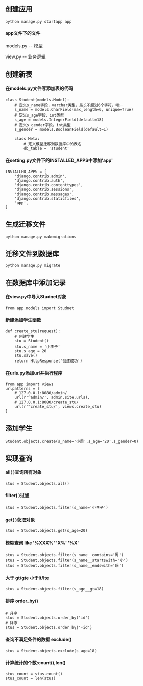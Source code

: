 ## 创建应用
```
python manage.py startapp app
```

#### app文件下的文件
models.py -- 模型

view.py -- 业务逻辑

## 创建新表

#### 在models.py文件写添加表的代码
```
class Student(models.Model):
    # 定义s_name字段，varchar类型，最长不超过6个字符，唯一
    s_name = models.CharField(max_length=6, unique=True)
    # 定义s_age字段，int类型
    s_age = models.IntegerField(default=18)
    # 定义s_gender字段，int类型
    s_gender = models.BooleanField(default=1)

    class Meta:
        # 定义模型迁移到数据库中的表名
        db_table = 'student'
```
#### 在setting.py文件下的INSTALLED_APPS中添加'app'
```
INSTALLED_APPS = [
    'django.contrib.admin',
    'django.contrib.auth',
    'django.contrib.contenttypes',
    'django.contrib.sessions',
    'django.contrib.messages',
    'django.contrib.staticfiles',
    'app',
]
```

## 生成迁移文件
```
python manage.py makemigrations
```

## 迁移文件到数据库
```
python manage.py migrate
```

## 在数据库中添加记录
#### 在view.py中导入Studnet对象
```
from app.models import Studnet
```
#### 新建添加学生函数
```
def create_stu(request):
    # 创建学生
    stu = Student()
    stu.s_name = '小李子'
    stu.s_age = 20
    stu.save()
    return HttpResponse('创建成功')
```
#### 在urls.py添加url并执行程序
```
from app import views
urlpatterns = [
    # 127.0.0.1:8080/admin/
    url(r'^admin/', admin.site.urls),
    # 127.0.0.1:8080/create_stu/
    url(r'^create_stu/', views.create_stu)
]
```

## 添加学生
```
Student.objects.create(s_name='小周',s_age='20',s_gender=0)
```

## 实现查询
#### all( )查询所有对象
```
stus = Student.objects.all()    
```
#### filter( )过滤
```
stus = Student.objects.filter(s_name='小李子')
```
#### get( )获取对象
```
stus = Student.objects.get(s_age=20)
```

#### 模糊查询 like '%XXX%' 'X%' '%X'
```
stus = Student.objects.filter(s_name__contains='周')
stus = Student.objects.filter(s_name__startswith='小')
stus = Student.objects.filter(s_name__endswith='瑶')
```

#### 大于 gt/gte  小于lt/lte
```
stus = Student.objects.filter(s_age__gt=18)
```

#### 排序 order_by()
```
# 升序
stus = Student.objects.order_by('id')
# 降序
stus = Student.objects.order_by('-id')
```

#### 查询不满足条件的数据 exclude()
```
stus = Student.objects.exclude(s_age=18)
```

#### 计算统计的个数:count(),len()
```
stus_count = stus.count()
stus_count = len(stus)
```
